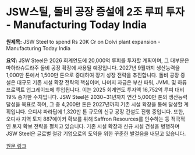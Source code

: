 # JSW스틸, 돌비 공장 증설에 2조 루피 투자 - Manufacturing Today India

**원제목:** JSW Steel to spend Rs 20K Cr on Dolvi plant expansion - Manufacturing Today India

**요약:** JSW Steel은 2026 회계연도에 20,000억 루피를 투자할 계획이며, 그 대부분은 마하라슈트라주 돌비 공장 확장에 사용될 예정입니다.  2027년 9월까지 생산능력을 1,000만 톤에서 1,500만 톤으로 증대하여 장기 성장 전략을 추진합니다.  돌비 공장 증설은 대규모 기존 시설 확장 전략의 핵심이며, 나머지 자금은 부샨 파워, JVML 및 하류 프로젝트 업그레이드에 투입됩니다.  이는 2025 회계연도 투자액 16,752억 루피 대비 19% 증가한 수치입니다.  JSW Steel은 2030~31년까지 연간 5,000만 톤의 생산능력 달성을 목표로 하며, 그 중 4,200만 톤은 2027년까지 기존 시설 확장을 통해 달성할 계획입니다.  오디샤 파라딥에 1,320만 톤 규모의 신규 공장 건설도 진행 중입니다.  또한, 오디샤 지역 토지 887에이커 확보를 위해 Saffron Resources를 인수하는 등 적극적인 토지 확보 전략을 펼치고 있습니다.  기존 시설 확장과 신규 시설 건설을 병행하며 JSW Steel은 글로벌 철강 기업으로의 도약을 위한 꾸준한 발걸음을 내딛고 있습니다.

[원문 링크](https://www.manufacturingtodayindia.com/jsw-steel-to-spend-rs-20k-cr)
